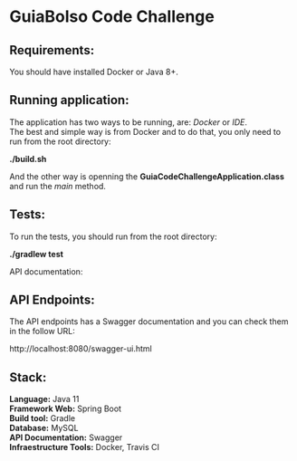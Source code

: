 # GuiaBolso Code Challenge

## Requirements:
You should have installed Docker or Java 8+.

## Running application:
The application has two ways to be running, are: *Docker* or *IDE*.  
The best and simple way is from Docker and to do that, you only need to run from the root directory:

**./build.sh**

And the other way is openning the **GuiaCodeChallengeApplication.class** and run the *main* method.

## Tests:

To run the tests, you should run from the root directory:

**./gradlew test**

API documentation:

## API Endpoints:

The API endpoints has a Swagger documentation and you can check them in the follow URL:

http://localhost:8080/swagger-ui.html

## Stack:
**Language:** Java 11  
**Framework Web:** Spring Boot  
**Build tool:** Gradle  
**Database:** MySQL  
**API Documentation:** Swagger  
**Infraestructure Tools:** Docker, Travis CI
